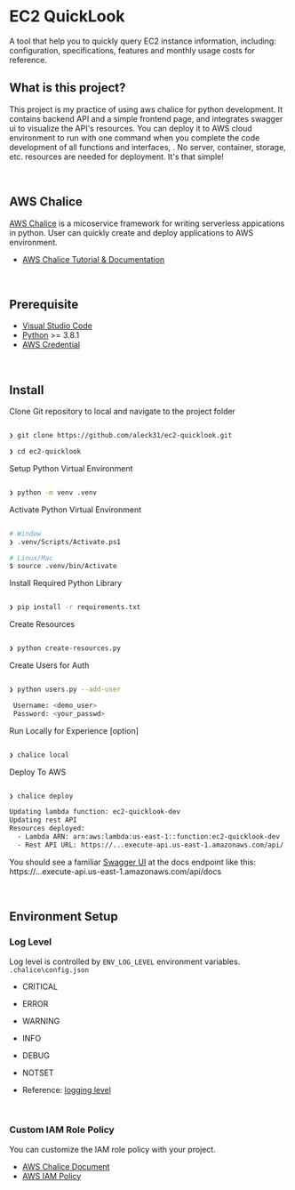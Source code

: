 # EC2 QuickLook
A tool that help you to quickly query EC2 instance information, including: configuration, specifications, features and monthly usage costs for reference. 

## What is this project?
This project is my practice of using aws chalice for python development.  It contains backend API and a simple frontend page, and integrates swagger ui to visualize the API's resources.
You can deploy it to AWS cloud environment to run with one command when you complete the code development of all functions and interfaces, . No server, container, storage, etc. resources are needed for deployment.
It's that simple! 

<br>

## AWS Chalice

[AWS Chalice](https://aws.github.io/chalice/) is a micoservice framework for writing serverless appications in python. User can quickly create and deploy applications to AWS environment.

- [AWS Chalice Tutorial & Documentation](https://aws.github.io/chalice/tutorials/index.html)

<br>

## Prerequisite

- [Visual Studio Code](#)
- [Python](https://www.python.org/downloads/release/python-381/) >= 3.8.1
- [AWS Credential](https://docs.aws.amazon.com/cli/latest/userguide/cli-configure-files.html)

<br>

## Install

Clone Git repository to local and navigate to the project folder

```bash

❯ git clone https://github.com/aleck31/ec2-quicklook.git

❯ cd ec2-quicklook

```

Setup Python Virtual Environment

```bash

❯ python -m venv .venv

```

Activate Python Virtual Environment

```bash

# Window
❯ .venv/Scripts/Activate.ps1

# Linux/Mac
$ source .venv/bin/Activate

```

Install Required Python Library

```bash

❯ pip install -r requirements.txt

```
Create Resources
```bash

❯ python create-resources.py

```
Create Users for Auth
```bash

❯ python users.py --add-user

 Username: <demo_user>
 Password: <your_passwd>

```
Run Locally for Experience [option]

```bash

❯ chalice local 

```
 
Deploy To AWS

```bash

❯ chalice deploy 

Updating lambda function: ec2-quicklook-dev
Updating rest API
Resources deployed:
  - Lambda ARN: arn:aws:lambda:us-east-1::function:ec2-quicklook-dev
  - Rest API URL: https://...execute-api.us-east-1.amazonaws.com/api/

```

You should see a familiar [Swagger UI](https://swagger.io/tools/swagger-ui/) at the docs endpoint like this:  
https://...execute-api.us-east-1.amazonaws.com/api/docs

<br>

## Environment Setup

### Log Level

Log level is controlled by `ENV_LOG_LEVEL` environment variables. `.chalice\config.json`

- CRITICAL
- ERROR
- WARNING
- INFO
- DEBUG
- NOTSET

- Reference: [logging level](https://docs.python.org/3/library/logging.html#levels)

<br>

### Custom IAM Role Policy

You can customize the IAM role policy with your project.

- [AWS Chalice Document](https://aws.github.io/chalice/topics/configfile#iam-policy-file)
- [AWS IAM Policy](https://docs.aws.amazon.com/IAM/latest/UserGuide/reference_policies.html)
